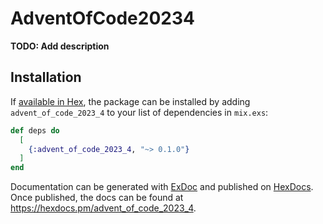# AdventOfCode20234

**TODO: Add description**

## Installation

If [available in Hex](https://hex.pm/docs/publish), the package can be installed
by adding `advent_of_code_2023_4` to your list of dependencies in `mix.exs`:

```elixir
def deps do
  [
    {:advent_of_code_2023_4, "~> 0.1.0"}
  ]
end
```

Documentation can be generated with [ExDoc](https://github.com/elixir-lang/ex_doc)
and published on [HexDocs](https://hexdocs.pm). Once published, the docs can
be found at <https://hexdocs.pm/advent_of_code_2023_4>.

